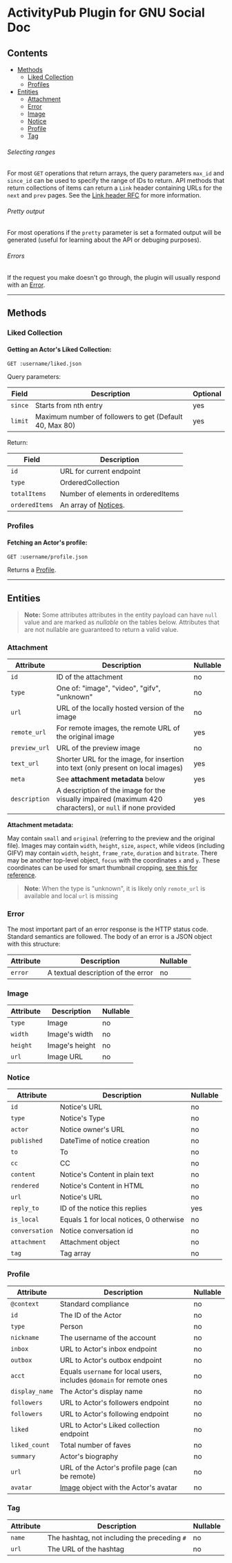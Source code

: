 ActivityPub Plugin for GNU Social Doc
=====================================

## Contents

- [Methods](#methods)
  - [Liked Collection](#liked-collection)
  - [Profiles](#profiles)
- [Entities](#entities)
  - [Attachment](#attachment)
  - [Error](#error)
  - [Image](#image)
  - [Notice](#notice)
  - [Profile](#profile)
  - [Tag](#tag)

###### Selecting ranges

For most `GET` operations that return arrays, the query parameters `max_id` and `since_id` can be used to specify the range of IDs to return.
API methods that return collections of items can return a `Link` header containing URLs for the `next` and `prev` pages.
See the [Link header RFC](https://tools.ietf.org/html/rfc5988) for more information.

###### Pretty output

For most operations if the `pretty` parameter is set a formated output will be generated (useful for learning about the API or debuging purposes).

###### Errors

If the request you make doesn't go through, the plugin will usually respond with an [Error](#error).

___

## Methods

### Liked Collection

#### Getting an Actor's Liked Collection:

    GET :username/liked.json

Query parameters:

| Field      | Description                                                    | Optional   |
| ---------- | -------------------------------------------------------------- | ---------- |
| `since`    | Starts from nth entry                                          | yes        |
| `limit`    | Maximum number of followers to get (Default 40, Max 80)        | yes        |

Return:

| Field           | Description                                                    |
| --------------- | -------------------------------------------------------------- |
| `id`            | URL for current endpoint                                       |
| `type`          | OrderedCollection                                              |
| `totalItems`    | Number of elements in orderedItems                             |
| `orderedItems`  | An array of [Notices](#notice).                                |

### Profiles

#### Fetching an Actor's profile:

    GET :username/profile.json

Returns a [Profile](#profile).

___

## Entities

> **Note:** Some attributes attributes in the entity payload can have ``null`` value and are marked as _nullable_ on the tables below. Attributes that are not nullable are guaranteed to return a valid value.

### Attachment

| Attribute                | Description                                                                       | Nullable |
| ------------------------ | --------------------------------------------------------------------------------- | -------- |
| `id`                     | ID of the attachment                                                              | no       |
| `type`                   | One of: "image", "video", "gifv", "unknown"                                       | no       |
| `url`                    | URL of the locally hosted version of the image                                    | no       |
| `remote_url`             | For remote images, the remote URL of the original image                           | yes      |
| `preview_url`            | URL of the preview image                                                          | no       |
| `text_url`               | Shorter URL for the image, for insertion into text (only present on local images) | yes      |
| `meta`                   | See **attachment metadata** below                                                 | yes      |
| `description`            | A description of the image for the visually impaired (maximum 420 characters), or `null` if none provided  | yes      |

**Attachment metadata:**

May contain `small` and `original` (referring to the preview and the original file). Images may contain `width`, `height`, `size`, `aspect`, while videos (including GIFV) may contain `width`, `height`, `frame_rate`, `duration` and `bitrate`. There may be another top-level object, `focus` with the coordinates `x` and `y`. These coordinates can be used for smart thumbnail cropping, [see this for reference](https://github.com/jonom/jquery-focuspoint#1-calculate-your-images-focus-point).

> **Note**: When the type is "unknown", it is likely only `remote_url` is available and local `url` is missing

### Error

The most important part of an error response is the HTTP status code. Standard semantics are followed. The body of an error is a JSON object with this structure:

| Attribute                | Description                        | Nullable |
| ------------------------ | ---------------------------------- | -------- |
| `error`                  | A textual description of the error | no       |

### Image

| Attribute                | Description             | Nullable |
| ------------------------ | ----------------------- | -------- |
| `type`                   | Image                   | no       |
| `width`                  | Image's width           | no       |
| `height`                 | Image's height          | no       |
| `url`                    | Image URL               | no       |

### Notice

| Attribute                | Description                                  | Nullable |
| ------------------------ | -------------------------------------------- | -------- |
| `id`                     | Notice's URL                                 | no       |
| `type`                   | Notice's Type                                | no       |
| `actor`                  | Notice owner's URL                           | no       |
| `published`              | DateTime of notice creation                  | no       |
| `to`                     | To                                           | no       |
| `cc`                     | CC                                           | no       |
| `content`                | Notice's Content in plain text               | no       |
| `rendered`               | Notice's Content in HTML                     | no       |
| `url`                    | Notice's URL                                 | no       |
| `reply_to`               | ID of the notice this replies                | yes      |
| `is_local`               | Equals 1 for local notices, 0 otherwise      | no       |
| `conversation`           | Notice conversation id                       | no       |
| `attachment`             | Attachment object                            | no       |
| `tag`                    | Tag array                                    | no       |

### Profile

| Attribute                | Description                                                                        | Nullable |
| ------------------------ | ---------------------------------------------------------------------------------- | -------- |
| `@context`               | Standard compliance                                                                | no       |
| `id`                     | The ID of the Actor                                                                | no       |
| `type`                   | Person                                                                             | no       |
| `nickname`               | The username of the account                                                        | no       |
| `inbox`                  | URL to Actor's inbox endpoint                                                      | no       |
| `outbox`                 | URL to Actor's outbox endpoint                                                     | no       |
| `acct`                   | Equals `username` for local users, includes `@domain` for remote ones              | no       |
| `display_name`           | The Actor's display name                                                           | no       |
| `followers`              | URL to Actor's followers endpoint                                                  | no       |
| `followers`              | URL to Actor's following endpoint                                                  | no       |
| `liked`                  | URL to Actor's Liked collection endpoint                                           | no       |
| `liked_count`            | Total number of faves                                                              | no       |
| `summary`                | Actor's biography                                                                  | no       |
| `url`                    | URL of the Actor's profile page (can be remote)                                    | no       |
| `avatar`                 | [Image](#image) object with the Actor's avatar                                     | no       |

### Tag

| Attribute                | Description                                  | Nullable |
| ------------------------ | -------------------------------------------- | -------- |
| `name`                   | The hashtag, not including the preceding `#` | no       |
| `url`                    | The URL of the hashtag                       | no       |

